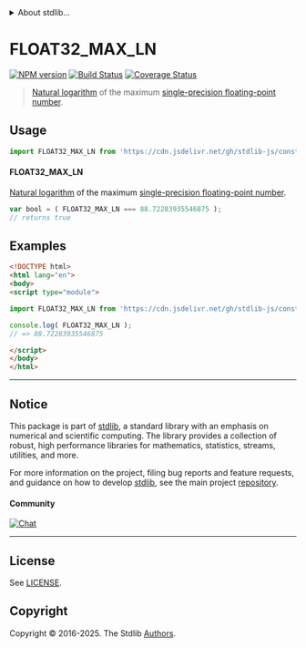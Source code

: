 <!--

@license Apache-2.0

Copyright (c) 2025 The Stdlib Authors.

Licensed under the Apache License, Version 2.0 (the "License");
you may not use this file except in compliance with the License.
You may obtain a copy of the License at

   http://www.apache.org/licenses/LICENSE-2.0

Unless required by applicable law or agreed to in writing, software
distributed under the License is distributed on an "AS IS" BASIS,
WITHOUT WARRANTIES OR CONDITIONS OF ANY KIND, either express or implied.
See the License for the specific language governing permissions and
limitations under the License.

-->


<details>
  <summary>
    About stdlib...
  </summary>
  <p>We believe in a future in which the web is a preferred environment for numerical computation. To help realize this future, we've built stdlib. stdlib is a standard library, with an emphasis on numerical and scientific computation, written in JavaScript (and C) for execution in browsers and in Node.js.</p>
  <p>The library is fully decomposable, being architected in such a way that you can swap out and mix and match APIs and functionality to cater to your exact preferences and use cases.</p>
  <p>When you use stdlib, you can be absolutely certain that you are using the most thorough, rigorous, well-written, studied, documented, tested, measured, and high-quality code out there.</p>
  <p>To join us in bringing numerical computing to the web, get started by checking us out on <a href="https://github.com/stdlib-js/stdlib">GitHub</a>, and please consider <a href="https://opencollective.com/stdlib">financially supporting stdlib</a>. We greatly appreciate your continued support!</p>
</details>

# FLOAT32_MAX_LN

[![NPM version][npm-image]][npm-url] [![Build Status][test-image]][test-url] [![Coverage Status][coverage-image]][coverage-url] <!-- [![dependencies][dependencies-image]][dependencies-url] -->

> [Natural logarithm][natural-logarithm] of the maximum [single-precision floating-point number][ieee754].



<section class="usage">

## Usage

```javascript
import FLOAT32_MAX_LN from 'https://cdn.jsdelivr.net/gh/stdlib-js/constants-float32-max-ln@esm/index.mjs';
```

#### FLOAT32_MAX_LN

[Natural logarithm][natural-logarithm] of the maximum [single-precision floating-point number][ieee754].

```javascript
var bool = ( FLOAT32_MAX_LN === 88.72283935546875 );
// returns true
```

</section>

<!-- /.usage -->

<section class="examples">

## Examples

<!-- TODO: better example -->

<!-- eslint no-undef: "error" -->

```html
<!DOCTYPE html>
<html lang="en">
<body>
<script type="module">

import FLOAT32_MAX_LN from 'https://cdn.jsdelivr.net/gh/stdlib-js/constants-float32-max-ln@esm/index.mjs';

console.log( FLOAT32_MAX_LN );
// => 88.72283935546875

</script>
</body>
</html>
```

</section>

<!-- /.examples -->

<!-- C interface documentation. -->



<!-- Section for related `stdlib` packages. Do not manually edit this section, as it is automatically populated. -->

<section class="related">

</section>

<!-- /.related -->

<!-- Section for all links. Make sure to keep an empty line after the `section` element and another before the `/section` close. -->


<section class="main-repo" >

* * *

## Notice

This package is part of [stdlib][stdlib], a standard library with an emphasis on numerical and scientific computing. The library provides a collection of robust, high performance libraries for mathematics, statistics, streams, utilities, and more.

For more information on the project, filing bug reports and feature requests, and guidance on how to develop [stdlib][stdlib], see the main project [repository][stdlib].

#### Community

[![Chat][chat-image]][chat-url]

---

## License

See [LICENSE][stdlib-license].


## Copyright

Copyright &copy; 2016-2025. The Stdlib [Authors][stdlib-authors].

</section>

<!-- /.stdlib -->

<!-- Section for all links. Make sure to keep an empty line after the `section` element and another before the `/section` close. -->

<section class="links">

[npm-image]: http://img.shields.io/npm/v/@stdlib/constants-float32-max-ln.svg
[npm-url]: https://npmjs.org/package/@stdlib/constants-float32-max-ln

[test-image]: https://github.com/stdlib-js/constants-float32-max-ln/actions/workflows/test.yml/badge.svg?branch=main
[test-url]: https://github.com/stdlib-js/constants-float32-max-ln/actions/workflows/test.yml?query=branch:main

[coverage-image]: https://img.shields.io/codecov/c/github/stdlib-js/constants-float32-max-ln/main.svg
[coverage-url]: https://codecov.io/github/stdlib-js/constants-float32-max-ln?branch=main

<!--

[dependencies-image]: https://img.shields.io/david/stdlib-js/constants-float32-max-ln.svg
[dependencies-url]: https://david-dm.org/stdlib-js/constants-float32-max-ln/main

-->

[chat-image]: https://img.shields.io/gitter/room/stdlib-js/stdlib.svg
[chat-url]: https://app.gitter.im/#/room/#stdlib-js_stdlib:gitter.im

[stdlib]: https://github.com/stdlib-js/stdlib

[stdlib-authors]: https://github.com/stdlib-js/stdlib/graphs/contributors

[umd]: https://github.com/umdjs/umd
[es-module]: https://developer.mozilla.org/en-US/docs/Web/JavaScript/Guide/Modules

[deno-url]: https://github.com/stdlib-js/constants-float32-max-ln/tree/deno
[deno-readme]: https://github.com/stdlib-js/constants-float32-max-ln/blob/deno/README.md
[umd-url]: https://github.com/stdlib-js/constants-float32-max-ln/tree/umd
[umd-readme]: https://github.com/stdlib-js/constants-float32-max-ln/blob/umd/README.md
[esm-url]: https://github.com/stdlib-js/constants-float32-max-ln/tree/esm
[esm-readme]: https://github.com/stdlib-js/constants-float32-max-ln/blob/esm/README.md
[branches-url]: https://github.com/stdlib-js/constants-float32-max-ln/blob/main/branches.md

[stdlib-license]: https://raw.githubusercontent.com/stdlib-js/constants-float32-max-ln/main/LICENSE

[ieee754]: https://en.wikipedia.org/wiki/IEEE_754-1985

[natural-logarithm]: https://en.wikipedia.org/wiki/Natural_logarithm

</section>

<!-- /.links -->

